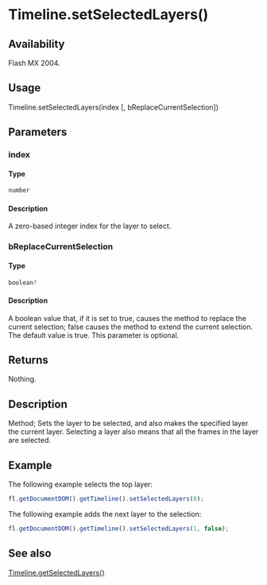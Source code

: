 # Timeline.setSelectedLayers()

## Availability

Flash MX 2004.

## Usage

Timeline.setSelectedLayers(index [, bReplaceCurrentSelection])

## Parameters

### **index**

#### Type

```typescript
number
```

#### Description

A zero-based integer index for the layer to select.

### **bReplaceCurrentSelection**

#### Type

```typescript
boolean?
```

#### Description

A boolean value that, if it is set to true, causes the method to replace the current selection; false causes the method to extend the current selection. The default value is true. This parameter is optional.

## Returns

Nothing.

## Description

Method; Sets the layer to be selected, and also makes the specified layer the current layer. Selecting a layer also means that all the frames in the layer are selected.

## Example

The following example selects the top layer:

```javascript
fl.getDocumentDOM().getTimeline().setSelectedLayers(0);
```

The following example adds the next layer to the selection:

```javascript
fl.getDocumentDOM().getTimeline().setSelectedLayers(1, false);
```

## See also

[Timeline.getSelectedLayers()](../Timeline_object/Timeline26.md)
